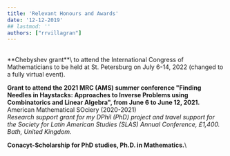 ```yaml
---
title: 'Relevant Honours and Awards'
date: '12-12-2019'
## lastmod: ''
authors: ["rrvillagran"]
---
```


<br />
**Chebyshev grant**\
to attend the International Congress of Mathematicians to be held at St. Petersburg on July 6-14, 2022 (changed to a fully virtual event).

**Grant to attend the 2021 MRC (AMS) summer conference "Finding Needles in Haystacks: Approaches to Inverse Problems using Combinatorics and Linear Algebra", from June 6 to June 12, 2021.**\
American Mathematical SOciery (2020-2021)\
*Research support grant for my DPhil (PhD) project and travel support for the Society for Latin American Studies (SLAS) Annual Conference, £1,400. Bath, United Kingdom.*

**Conacyt-Scholarship for PhD studies, Ph.D. in Mathematics.**\
